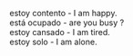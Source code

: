 

estoy contento - I am happy.   
está ocupado - are you busy ?   
estoy cansado - I am tired.   
estoy solo - I am alone.   
